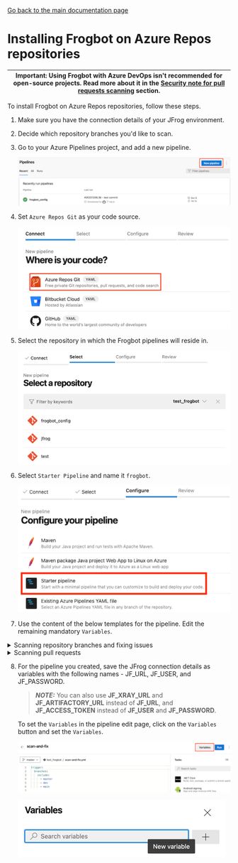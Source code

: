 [Go back to the main documentation page](https://github.com/jfrog/frogbot)

# Installing Frogbot on Azure Repos repositories

| Important: Using Frogbot with Azure DevOps isn't recommended for open-source projects. Read more about it in the [Security note for pull requests scanning](../README.md#-security-note-for-pull-requests-scanning) section. |
| -------------------------------------------------------------------------------------------------------------------------------------------------------------------------------------------------------------------- |

To install Frogbot on Azure Repos repositories, follow these steps.

1. Make sure you have the connection details of your JFrog environment.

2. Decide which repository branches you'd like to scan.

3. Go to your Azure Pipelines project, and add a new pipeline.

   ![azure-new-pipeline.png](../images/azure-new-pipeline.png)

4. Set `Azure Repos Git` as your code source.

   ![azure-set-code-source.png.png](../images/azure-set-code-source.png)

5. Select the repository in which the Frogbot pipelines will reside in.

   ![azure-select-repo-to-test.png](../images/azure-select-repo-to-test.png)

6. Select `Starter Pipeline` and name it `frogbot`.

   ![azure-starter-pipeline.png](../images/azure-starter-pipeline.png)

7. Use the content of the below templates for the pipeline. Edit the remaining mandatory `Variables`.

<details>
   <summary>Scanning repository branches and fixing issues</summary>

 ```yml
schedules:
   - cron: '0 0 * * *'
     displayName: Daily midnight build
     branches:
        include:
           - main

pr: none
trigger: none

pool:
   vmImage: ubuntu-latest

variables:
   # Predefined Azure Pipelines variables. There's no need to modify them.
   JF_GIT_PROJECT: $(System.TeamProject)
   JF_GIT_REPO: $(Build.Repository.Name)
   JF_GIT_API_ENDPOINT: $(System.CollectionUri)
   JF_GIT_BASE_BRANCH: $(Build.SourceBranchName)
   JF_GIT_OWNER: $(System.TeamProject)
   JF_GIT_PROVIDER: 'azureRepos'

jobs:
   - job:
     displayName: "Frogbot Scan Repository and Fix"
     steps:
        - task: CmdLine@2
          displayName: 'Download and Run Frogbot'
          env:
             # [Mandatory]
             # JFrog platform URL (This functionality requires version 3.29.0 or above of Xray)
             JF_URL: $(JF_URL)

             # [Mandatory if JF_USER and JF_PASSWORD are not provided]
             # JFrog access token with 'read' permissions for Xray
             JF_ACCESS_TOKEN: $(JF_ACCESS_TOKEN)

             # [Mandatory if JF_ACCESS_TOKEN is not provided]
             # JFrog user and password with 'read' permissions for Xray
             # JF_USER: $JF_USER
             # JF_PASSWORD: $JF_PASSWORD

             # [Mandatory]
             # Azure Repos personal access token with Code -> Read & Write permissions
             JF_GIT_TOKEN: $(JF_GIT_TOKEN)

             # [Optional]
             # By default, the Frogbot workflows download the Frogbot executable as well as other tools 
             # needed from https://releases.jfrog.io
             # If the machine that runs Frogbot has no access to the internet, follow these steps to allow the
             # executable to be downloaded from an Artifactory instance, which the machine has access to: 
             #
             # 1. Login to the Artifactory UI, with a user who has admin credentials.
             # 2. Create a Remote Repository with the following properties set.
             #    Under the 'Basic' tab:
             #       Package Type: Generic
             #       URL: https://releases.jfrog.io
             #    Under the 'Advanced' tab:
             #       Uncheck the 'Store Artifacts Locally' option
             # 3. Set the value of the 'JF_RELEASES_REPO' variable with the Repository Key you created.
             # JF_RELEASES_REPO: ""
             
             # [Optional]
             # Avoid adding extra info to pull request comments. that isn't related to the scan findings.
             # JF_AVOID_EXTRA_MESSAGES: "TRUE"
             
             ###########################################################################
             ##   If your project uses a 'frogbot-config.yml' file, you should define ##
             ##   the following variables inside the file, instead of here.           ##
             ###########################################################################

             # [Mandatory if the two conditions below are met]
             # 1. The project uses yarn 2, NuGet, or .NET to download its dependencies
             # 2. The `installCommand` variable isn't set in your frogbot-config.yml file.
             #
             # The command that installs the project dependencies (e.g "nuget restore")
             # JF_INSTALL_DEPS_CMD: ""

             # [Optional, default: "."]
             # Relative path to the root of the project in the Git repository
             # JF_WORKING_DIR: maven

             # [Optional]
             # Xray Watches. Learn more about them here: https://www.jfrog.com/confluence/display/JFROG/Configuring+Xray+Watches
             # JF_WATCHES: <watch-1>,<watch-2>...<watch-n>

             # [Optional]
             # JFrog project. Learn more about it here: https://www.jfrog.com/confluence/display/JFROG/Projects
             # JF_PROJECT: <project-key>

             # [Optional, default: "FALSE"]
             # Displays all existing vulnerabilities, including the ones that were added by the pull request.
             # JF_INCLUDE_ALL_VULNERABILITIES: "TRUE"

             # [Optional, default: "TRUE"]
             # Fails the Frogbot task if any security issue is found.
             # JF_FAIL: "FALSE"

             # [Optional]
             # Relative path to a Pip requirements.txt file. If not set, the Python project's dependencies are determined and scanned using the project setup.py file.
             # JF_REQUIREMENTS_FILE: ""

             # [Optional, Default: "TRUE"]
             # Use Gradle wrapper.
             # JF_USE_WRAPPER: "FALSE"

             # [Optional]
             # Frogbot will download the project dependencies if they're not cached locally. To download the
             # dependencies from a virtual repository in Artifactory, set the name of the repository. There's no
             # need to set this value, if it is set in the frogbot-config.yml file.
             # JF_DEPS_REPO: ""

             # [Optional]
             # Template for the branch name generated by Frogbot when creating pull requests with fixes.
             # The template must include {BRANCH_NAME_HASH}, to ensure that the generated branch name is unique.
             # The template can optionally include the {IMPACTED_PACKAGE} and {FIX_VERSION} variables.
             # JF_BRANCH_NAME_TEMPLATE: "frogbot-{IMPACTED_PACKAGE}-{BRANCH_NAME_HASH}"

             # [Optional]
             # Template for the commit message generated by Frogbot when creating pull requests with fixes
             # The template can optionally include the {IMPACTED_PACKAGE} and {FIX_VERSION} variables.
             # JF_COMMIT_MESSAGE_TEMPLATE: "Upgrade {IMPACTED_PACKAGE} to {FIX_VERSION}"

             # [Optional]
             # Template for the pull request title generated by Frogbot when creating pull requests with fixes.
             # The template can optionally include the {IMPACTED_PACKAGE} and {FIX_VERSION} variables.
             # JF_PULL_REQUEST_TITLE_TEMPLATE: "[🐸 Frogbot] Upgrade {IMPACTED_PACKAGE} to {FIX_VERSION}"

             # [Optional, Default: "FALSE"]
             # If TRUE, Frogbot creates a single pull request with all the fixes.
             # If FALSE, Frogbot creates a separate pull request for each fix.
             # JF_GIT_AGGREGATE_FIXES: "FALSE"

             # [Optional, Default: "FALSE"]
             # Handle vulnerabilities with fix versions only
             # JF_FIXABLE_ONLY: "TRUE"

             # [Optional]
             # Set the minimum severity for vulnerabilities that should be fixed and commented on in pull requests
             # The following values are accepted: Low, Medium, High, or Critical
             # JF_MIN_SEVERITY: ""

             # [Optional, Default: eco-system+frogbot@jfrog.com]
             # Set the email of the commit author
             # JF_GIT_EMAIL_AUTHOR: ""

          inputs:
             script: |
                getFrogbotScriptPath=$(if [ -z "$JF_RELEASES_REPO" ]; then echo "https://releases.jfrog.io"; else echo "${JF_URL}/artifactory/${JF_RELEASES_REPO}"; fi)
                curl -fLg "$getFrogbotScriptPath/artifactory/frogbot/v2/[RELEASE]/getFrogbot.sh" | sh
                ./frogbot cfpr
 ```

</details>

<details>
   <summary>Scanning pull requests</summary>

 ```yml
pool:
   vmImage: ubuntu-latest

trigger: none

variables:
   JF_GIT_PULL_REQUEST_ID: $(System.PullRequest.PullRequestId)
   JF_GIT_PROJECT: $(System.TeamProject)
   JF_GIT_REPO: $(Build.Repository.Name)
   JF_GIT_API_ENDPOINT: $(System.CollectionUri)
   JF_GIT_BASE_BRANCH: $(System.PullRequest.TargetBranch)
   JF_GIT_OWNER: $(System.TeamProject)
   JF_GIT_PROVIDER: 'azureRepos'

jobs:
   - job:
     displayName: "Frogbot Scan Pull Request"
     steps:
        - task: CmdLine@2
          displayName: 'Download and Run Frogbot'
          env:
            # [Mandatory]
            # JFrog platform URL (This functionality requires version 3.29.0 or above of Xray)
            JF_URL: $(JF_URL)
  
            # [Mandatory if JF_USER and JF_PASSWORD are not provided]
            # JFrog access token with 'read' permissions for Xray
            JF_ACCESS_TOKEN: $(JF_ACCESS_TOKEN)
  
            # [Mandatory if JF_ACCESS_TOKEN is not provided]
            # JFrog user and password with 'read' permissions for Xray
            # JF_USER: $JF_USER
            # JF_PASSWORD: $JF_PASSWORD
  
            # [Mandatory]
            # Azure Repos personal access token with Code -> Read & Write permissions
            JF_GIT_TOKEN: $(JF_GIT_TOKEN)
  
            # [Optional]
            # By default, the Frogbot workflows download the Frogbot executable as well as other tools 
            # needed from https://releases.jfrog.io
            # If the machine that runs Frogbot has no access to the internet, follow these steps to allow the
            # executable to be downloaded from an Artifactory instance, which the machine has access to: 
            #
            # 1. Login to the Artifactory UI, with a user who has admin credentials.
            # 2. Create a Remote Repository with the following properties set.
            #    Under the 'Basic' tab:
            #       Package Type: Generic
            #       URL: https://releases.jfrog.io
            #    Under the 'Advanced' tab:
            #       Uncheck the 'Store Artifacts Locally' option
            # 3. Set the value of the 'JF_RELEASES_REPO' variable with the Repository Key you created.
            # JF_RELEASES_REPO: ""
            
            # [Optional]
            # Configure the SMTP server to enable Frogbot to send emails with detected secrets in pull request scans.
            # SMTP server URL including should the relevant port: (Example: smtp.server.com:8080)
            # JF_SMTP_SERVER: ""
   
            # [Mandatory if JF_SMTP_SERVER is set]
            # The username required for authenticating with the SMTP server.
            # JF_SMTP_USER: ""
   
            # [Mandatory if JF_SMTP_SERVER is set]
            # The password associated with the username required for authentication with the SMTP server.
            # JF_SMTP_PASSWORD: ""

            # [Optional]
            # Configure the SMTP server to enable Frogbot to send emails with detected secrets in pull request scans.
            # SMTP server URL including should the relevant port: (Example: smtp.server.com:8080)
            # JF_SMTP_SERVER: ""

            # [Mandatory if JF_SMTP_SERVER is set]
            # The username required for authenticating with the SMTP server.
            # JF_SMTP_USER: ""

            # [Mandatory if JF_SMTP_SERVER is set]
            # The password associated with the username required for authentication with the SMTP server.
            # JF_SMTP_PASSWORD: ""
            
            # [Optional]
            # Avoid adding extra info to pull request comments. that isn't related to the scan findings.
            # JF_AVOID_EXTRA_MESSAGES: "TRUE"
  
            ###########################################################################
            ##   If your project uses a 'frogbot-config.yml' file, you should define ##
            ##   the following variables inside the file, instead of here.           ##
            ###########################################################################

            # [Optional, default: "."]
            # Relative path to the root of the project in the Git repository
            # JF_WORKING_DIR: path/to/project/dir
  
            # [Optional]
            # Xray Watches. Learn more about them here: https://www.jfrog.com/confluence/display/JFROG/Configuring+Xray+Watches
            # JF_WATCHES: <watch-1>,<watch-2>...<watch-n>
  
            # [Optional]
            # JFrog project. Learn more about it here: https://www.jfrog.com/confluence/display/JFROG/Projects
            # JF_PROJECT: <project-key>
  
            # [Optional, default: "FALSE"]
            # Displays all existing vulnerabilities, including the ones that were added by the pull request.
            # JF_INCLUDE_ALL_VULNERABILITIES: "TRUE"

            # [Optional, default: "FALSE"]
            # When adding new comments on pull requests, keep old comments that were added by previous scans.
            # JF_AVOID_PREVIOUS_PR_COMMENTS_DELETION: "TRUE"
  
            # [Optional, default: "TRUE"]
            # Fails the Frogbot task if any security issue is found.
            # JF_FAIL: "FALSE"
  
            # [Optional]
            # Frogbot will download the project dependencies if they're not cached locally. To download the
            # dependencies from a virtual repository in Artifactory, set the name of the repository. There's no
            # need to set this value, if it is set in the frogbot-config.yml file.
            # JF_DEPS_REPO: ""
            
            # [Optional, Default: "FALSE"]
            # Handle vulnerabilities with fix versions only
            # JF_FIXABLE_ONLY: "TRUE"
  
            # [Optional]
            # Set the minimum severity for vulnerabilities that should be fixed and commented on in pull requests
            # The following values are accepted: Low, Medium, High or Critical
            # JF_MIN_SEVERITY: ""
  
            # [Optional]
            # List of comma separated email addresses to receive email notifications about secrets
            # detected during pull request scanning. The notification is also sent to the email set
            # in the committer git profile regardless of whether this variable is set or not.
            # JF_EMAIL_RECEIVERS: ""
            
            # [Optional]
            # Set the list of allowed licenses
            # The full list of licenses can be found in:
            # https://github.com/jfrog/frogbot/blob/master/docs/licenses.md
            # JF_ALLOWED_LICENSES: "MIT, Apache-2.0"
  
          inputs:
             script: |
                getFrogbotScriptPath=$(if [ -z "$JF_RELEASES_REPO" ]; then echo "https://releases.jfrog.io"; else echo "${JF_URL}/artifactory/${JF_RELEASES_REPO}"; fi)
                curl -fLg "$getFrogbotScriptPath/artifactory/frogbot/v2/[RELEASE]/getFrogbot.sh" | sh
                ./frogbot spr
 ```

> **_NOTE:_** To set up a pull request trigger in Azure Repos, you need to add a branch policy via 'Branch Policies'.

- Go to the "Branches" section:

   ![azure-branches.png](../images/azure-branches.png)

- For each of the branches against which you want Frogbot to scan pull requests, click on the three dots and select "Branch policies":

   ![azure-branch-policies.png](../images/azure-branch-policies.png)

- Add new build policy:

   ![azure-build-policy.png](../images/azure-build-validation.png)

- Fill the following build policy parameters and Save:

   ![azure-build-policy.png](../images/azure-build-policy.png)

</details>


8. For the pipeline you created, save the JFrog connection details as variables with the following names - JF_URL, JF_USER, and JF_PASSWORD.

   > **_NOTE:_** You can also use **JF_XRAY_URL** and **JF_ARTIFACTORY_URL** instead of **JF_URL**, and **JF_ACCESS_TOKEN**
   > instead of **JF_USER** and **JF_PASSWORD**.

   To set the `Variables` in the pipeline edit page, click on the `Variables` button and set the `Variables`.

   ![variables_button.png](../images/azure-variables-button.png)

   ![img_1.png](../images/azure-new-variable.png)
